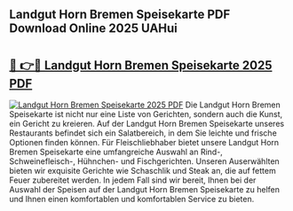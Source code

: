## Landgut Horn Bremen Speisekarte PDF Download Online 2025 UAHui

# <h2><a href="http://gcbtmd.nevu.top/?p=Landgut+Horn+Bremen+Speisekarte">🔗 👉🔴 Landgut Horn Bremen Speisekarte 2025 PDF</a></h2>

[![Landgut Horn Bremen Speisekarte 2025 PDF](https://i.imgur.com/dBaPXMq.png)](http://gcbtmd.nevu.top/?p=Landgut+Horn+Bremen+Speisekarte)
Die Landgut Horn Bremen Speisekarte ist nicht nur eine Liste von Gerichten, sondern auch die Kunst, ein Gericht zu kreieren. Auf der Landgut Horn Bremen Speisekarte unseres Restaurants befindet sich ein Salatbereich, in dem Sie leichte und frische Optionen finden können. Für Fleischliebhaber bietet unsere Landgut Horn Bremen Speisekarte eine umfangreiche Auswahl an Rind-, Schweinefleisch-, Hühnchen- und Fischgerichten. Unseren Auserwählten bieten wir exquisite Gerichte wie Schaschlik und Steak an, die auf fettem Feuer zubereitet werden. In jedem Fall sind wir bereit, Ihnen bei der Auswahl der Speisen auf der Landgut Horn Bremen Speisekarte zu helfen und Ihnen einen komfortablen und komfortablen Service zu bieten.
